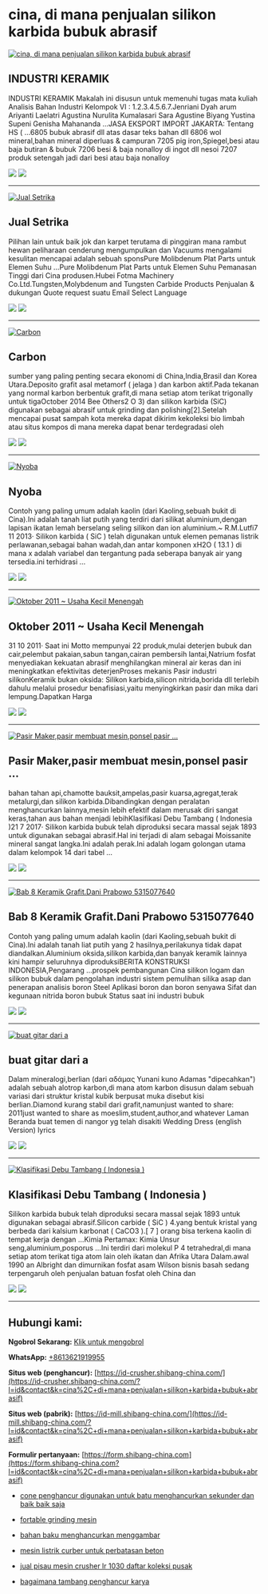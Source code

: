 # cina, di mana penjualan silikon karbida bubuk abrasif

<a href="https://swt.shibang-china.com/?l=id&img&k=cina%2C+di+mana+penjualan+silikon+karbida+bubuk+abrasif" target="_blank">![cina, di mana penjualan silikon karbida bubuk abrasif](http://static.shibang-china.com/all-800x300/500.jpg)</a>

## INDUSTRI KERAMIK
INDUSTRI KERAMIK Makalah ini disusun untuk memenuhi tugas mata kuliah Analisis Bahan Industri Kelompok VI : 1.2.3.4.5.6.7.Jenriani Dyah arum Ariyanti Laelatri Agustina Nurulita Kumalasari Sara Agustine Biyang Yustina Supeni Genisha Mahananda …JASA EKSPORT IMPORT JAKARTA: Tentang HS ( …6805 bubuk abrasif dll atas dasar teks bahan dll 6806 wol mineral,bahan mineral diperluas & campuran 7205 pig iron,Spiegel,besi atau baja butiran & bubuk 7206 besi & baja nonalloy di ingot dll nesoi 7207 produk setengah jadi dari besi atau baja nonalloy


<a href="https://whatsapp.shibangsoft.com/WhatsApp.php" target="_blank" title="WhatsApp">![](http://static.shibang-china.com/icon/whatsapp.png)</a> <a href="https://swt.shibang-china.com/?l=id&icon&k=cina%2C+di+mana+penjualan+silikon+karbida+bubuk+abrasif" target="_blank">![](http://static.shibang-china.com/icon/chat-id.png)</a>

---

<a href="https://swt.shibang-china.com/?l=id&img&k=cina%2C+di+mana+penjualan+silikon+karbida+bubuk+abrasif" target="_blank">![Jual Setrika](http://static.shibang-china.com/all-800x300/44.jpg)</a>

## Jual Setrika
Pilihan lain untuk baik jok dan karpet terutama di pinggiran mana rambut hewan peliharaan cenderung mengumpulkan dan Vacuums mengalami kesulitan mencapai adalah sebuah sponsPure Molibdenum Plat Parts untuk Elemen Suhu …Pure Molibdenum Plat Parts untuk Elemen Suhu Pemanasan Tinggi dari Cina produsen.Hubei Fotma Machinery Co.Ltd.Tungsten,Molybdenum and Tungsten Carbide Products Penjualan & dukungan Quote request suatu Email Select Language


<a href="https://whatsapp.shibangsoft.com/WhatsApp.php" target="_blank" title="WhatsApp">![](http://static.shibang-china.com/icon/whatsapp.png)</a> <a href="https://swt.shibang-china.com/?l=id&icon&k=cina%2C+di+mana+penjualan+silikon+karbida+bubuk+abrasif" target="_blank">![](http://static.shibang-china.com/icon/chat-id.png)</a>

---

<a href="https://swt.shibang-china.com/?l=id&img&k=cina%2C+di+mana+penjualan+silikon+karbida+bubuk+abrasif" target="_blank">![Carbon](http://static.shibang-china.com/all-800x300/1447.jpg)</a>

## Carbon
sumber yang paling penting secara ekonomi di China,India,Brasil dan Korea Utara.Deposito grafit asal metamorf ( jelaga ) dan karbon aktif.Pada tekanan yang normal karbon berbentuk grafit,di mana setiap atom terikat trigonally untuk tigaOctober 2014 Bee Others2 O 3) dan silikon karbida (SiC) digunakan sebagai abrasif untuk grinding dan polishing[2].Setelah mencapai pusat sampah kota mereka dapat dikirim kekoleksi bio limbah atau situs kompos di mana mereka dapat benar terdegradasi oleh


<a href="https://whatsapp.shibangsoft.com/WhatsApp.php" target="_blank" title="WhatsApp">![](http://static.shibang-china.com/icon/whatsapp.png)</a> <a href="https://swt.shibang-china.com/?l=id&icon&k=cina%2C+di+mana+penjualan+silikon+karbida+bubuk+abrasif" target="_blank">![](http://static.shibang-china.com/icon/chat-id.png)</a>

---

<a href="https://swt.shibang-china.com/?l=id&img&k=cina%2C+di+mana+penjualan+silikon+karbida+bubuk+abrasif" target="_blank">![Nyoba](http://static.shibang-china.com/all-800x300/408.jpg)</a>

## Nyoba
Contoh yang paling umum adalah kaolin (dari Kaoling,sebuah bukit di Cina).Ini adalah tanah liat putih yang terdiri dari silikat aluminium,dengan lapisan ikatan lemah berselang seling silikon dan ion aluminium.~ R.M.Lutfi7 11 2013· Silikon karbida ( SiC ) telah digunakan untuk elemen pemanas listrik perlawanan,sebagai bahan wadah,dan antar komponen xH2O ( 13.1 ) di mana x adalah variabel dan tergantung pada seberapa banyak air yang tersedia.ini terhidrasi …


<a href="https://whatsapp.shibangsoft.com/WhatsApp.php" target="_blank" title="WhatsApp">![](http://static.shibang-china.com/icon/whatsapp.png)</a> <a href="https://swt.shibang-china.com/?l=id&icon&k=cina%2C+di+mana+penjualan+silikon+karbida+bubuk+abrasif" target="_blank">![](http://static.shibang-china.com/icon/chat-id.png)</a>

---

<a href="https://swt.shibang-china.com/?l=id&img&k=cina%2C+di+mana+penjualan+silikon+karbida+bubuk+abrasif" target="_blank">![Oktober 2011 ~ Usaha Kecil Menengah](http://static.shibang-china.com/all-800x300/882.jpg)</a>

## Oktober 2011 ~ Usaha Kecil Menengah
31 10 2011· Saat ini Motto mempunyai 22 produk,mulai deterjen bubuk dan cair,pelembut pakaian,sabun tangan,cairan pembersih lantai,Natrium fosfat menyediakan kekuatan abrasif menghilangkan mineral air keras dan ini meningkatkan efektivitas deterjenProses mekanis Pasir industri silikonKeramik bukan oksida: Silikon karbida,silicon nitrida,borida dll terlebih dahulu melalui prosedur benafisiasi,yaitu menyingkirkan pasir dan mika dari lempung.Dapatkan Harga


<a href="https://whatsapp.shibangsoft.com/WhatsApp.php" target="_blank" title="WhatsApp">![](http://static.shibang-china.com/icon/whatsapp.png)</a> <a href="https://swt.shibang-china.com/?l=id&icon&k=cina%2C+di+mana+penjualan+silikon+karbida+bubuk+abrasif" target="_blank">![](http://static.shibang-china.com/icon/chat-id.png)</a>

---

<a href="https://swt.shibang-china.com/?l=id&img&k=cina%2C+di+mana+penjualan+silikon+karbida+bubuk+abrasif" target="_blank">![Pasir Maker,pasir membuat mesin,ponsel pasir …](http://static.shibang-china.com/all-800x300/492.jpg)</a>

## Pasir Maker,pasir membuat mesin,ponsel pasir …
bahan tahan api,chamotte bauksit,ampelas,pasir kuarsa,agregat,terak metalurgi,dan silikon karbida.Dibandingkan dengan peralatan menghancurkan lainnya,mesin lebih efektif dalam merusak diri sangat keras,tahan aus bahan menjadi lebihKlasifikasi Debu Tambang ( Indonesia )21 7 2017· Silikon karbida bubuk telah diproduksi secara massal sejak 1893 untuk digunakan sebagai abrasif.Hal ini terjadi di alam sebagai Moissanite mineral sangat langka.Ini adalah perak.Ini adalah logam golongan utama dalam kelompok 14 dari tabel …


<a href="https://whatsapp.shibangsoft.com/WhatsApp.php" target="_blank" title="WhatsApp">![](http://static.shibang-china.com/icon/whatsapp.png)</a> <a href="https://swt.shibang-china.com/?l=id&icon&k=cina%2C+di+mana+penjualan+silikon+karbida+bubuk+abrasif" target="_blank">![](http://static.shibang-china.com/icon/chat-id.png)</a>

---

<a href="https://swt.shibang-china.com/?l=id&img&k=cina%2C+di+mana+penjualan+silikon+karbida+bubuk+abrasif" target="_blank">![Bab 8 Keramik Grafit.Dani Prabowo 5315077640](http://static.shibang-china.com/all-800x300/914.jpg)</a>

## Bab 8 Keramik Grafit.Dani Prabowo 5315077640
Contoh yang paling umum adalah kaolin (dari Kaoling,sebuah bukit di Cina).Ini adalah tanah liat putih yang 2 hasilnya,perilakunya tidak dapat diandalkan.Aluminium oksida,silikon karbida,dan banyak keramik lainnya kini hampir seluruhnya diproduksiBERITA KONSTRUKSI INDONESIA,Pengarang …prospek pembangunan Cina silikon logam dan silikon bubuk dalam pengolahan industri sistem pemulihan silika asap dan penerapan analisis boron Steel Aplikasi boron dan boron senyawa Sifat dan kegunaan nitrida boron bubuk Status saat ini industri bubuk


<a href="https://whatsapp.shibangsoft.com/WhatsApp.php" target="_blank" title="WhatsApp">![](http://static.shibang-china.com/icon/whatsapp.png)</a> <a href="https://swt.shibang-china.com/?l=id&icon&k=cina%2C+di+mana+penjualan+silikon+karbida+bubuk+abrasif" target="_blank">![](http://static.shibang-china.com/icon/chat-id.png)</a>

---

<a href="https://swt.shibang-china.com/?l=id&img&k=cina%2C+di+mana+penjualan+silikon+karbida+bubuk+abrasif" target="_blank">![buat gitar dari a](http://static.shibang-china.com/all-800x300/628.jpg)</a>

## buat gitar dari a
Dalam mineralogi,berlian (dari αδάμας Yunani kuno Adamas "dipecahkan") adalah sebuah alotrop karbon,di mana atom karbon disusun dalam sebuah variasi dari struktur kristal kubik berpusat muka disebut kisi berlian.Diamond kurang stabil dari grafit,namunjust wanted to share: 2011just wanted to share as moeslim,student,author,and whatever Laman Beranda buat temen di nangor yg telah disakiti Wedding Dress (english Version) lyrics


<a href="https://whatsapp.shibangsoft.com/WhatsApp.php" target="_blank" title="WhatsApp">![](http://static.shibang-china.com/icon/whatsapp.png)</a> <a href="https://swt.shibang-china.com/?l=id&icon&k=cina%2C+di+mana+penjualan+silikon+karbida+bubuk+abrasif" target="_blank">![](http://static.shibang-china.com/icon/chat-id.png)</a>

---

<a href="https://swt.shibang-china.com/?l=id&img&k=cina%2C+di+mana+penjualan+silikon+karbida+bubuk+abrasif" target="_blank">![Klasifikasi Debu Tambang ( Indonesia )](http://static.shibang-china.com/all-800x300/387.jpg)</a>

## Klasifikasi Debu Tambang ( Indonesia )
Silikon karbida bubuk telah diproduksi secara massal sejak 1893 untuk digunakan sebagai abrasif.Silicon carbide ( SiC ) 4.yang bentuk kristal yang berbeda dari kalsium karbonat ( CaCO3 ).[ 7 ] orang bisa terkena kaolin di tempat kerja dengan …Kimia Pertamax: Kimia Unsur seng,aluminium,posporus …Ini terdiri dari molekul P 4 tetrahedral,di mana setiap atom terikat tiga atom lain oleh ikatan dan Afrika Utara Dalam.awal 1990 an Albright dan dimurnikan fosfat asam Wilson bisnis basah sedang terpengaruh oleh penjualan batuan fosfat oleh China dan


<a href="https://whatsapp.shibangsoft.com/WhatsApp.php" target="_blank" title="WhatsApp">![](http://static.shibang-china.com/icon/whatsapp.png)</a> <a href="https://swt.shibang-china.com/?l=id&icon&k=cina%2C+di+mana+penjualan+silikon+karbida+bubuk+abrasif" target="_blank">![](http://static.shibang-china.com/icon/chat-id.png)</a>

---
## Hubungi kami:

**Ngobrol Sekarang:** [Klik untuk mengobrol](https://swt.shibang-china.com?l=id&contact&k=cina%2C+di+mana+penjualan+silikon+karbida+bubuk+abrasif)

**WhatsApp:**  [+8613621919955](https://whatsapp.shibangsoft.com/WhatsApp.php)

**Situs web (penghancur):** [https://id-crusher.shibang-china.com/](https://id-crusher.shibang-china.com/?l=id&contact&k=cina%2C+di+mana+penjualan+silikon+karbida+bubuk+abrasif)

**Situs web (pabrik):** [https://id-mill.shibang-china.com/](https://id-mill.shibang-china.com/?l=id&contact&k=cina%2C+di+mana+penjualan+silikon+karbida+bubuk+abrasif)

**Formulir pertanyaan:** [https://form.shibang-china.com](https://form.shibang-china.com?l=id&contact&k=cina%2C+di+mana+penjualan+silikon+karbida+bubuk+abrasif)

* [cone penghancur digunakan untuk batu menghancurkan sekunder dan baik baik saja](../26/cone%20penghancur%20digunakan%20untuk%20batu%20menghancurkan%20sekunder%20dan%20baik%20baik%20saja.md)

* [fortable grinding mesin](../29/fortable%20grinding%20mesin.md)

* [bahan baku menghancurkan menggambar](../30/bahan%20baku%20menghancurkan%20menggambar.md)

* [mesin listrik curber untuk perbatasan beton](../24/mesin%20listrik%20curber%20untuk%20perbatasan%20beton.md)

* [jual pisau mesin crusher lr 1030 daftar koleksi pusak](../19/jual%20pisau%20mesin%20crusher%20lr%201030%20daftar%20koleksi%20pusak.md)

* [bagaimana tambang penghancur karya](../20/bagaimana%20tambang%20penghancur%20karya.md)